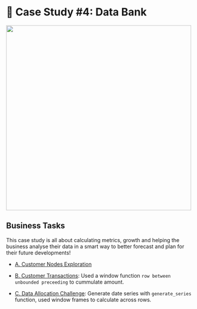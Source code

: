 # 🏦 Case Study #4: Data Bank
<img src="https://8weeksqlchallenge.com/images/case-study-designs/4.png" width="500" height="500">

## Business Tasks
This case study is all about calculating metrics, growth and helping the business analyse their data in a smart way to better forecast and plan for their future developments!

* [A. Customer Nodes Exploration](https://github.com/toludoyin/8-week-sql-challenge/blob/main/Case-Study-%234-Data-Bank/A-Customer-Nodes-Exploration.sql)

* [B. Customer Transactions](https://github.com/toludoyin/8-week-sql-challenge/blob/main/Case-Study-%234-Data-Bank/B-Customer-Transactions.sql): Used a window function ```row between unbounded preceeding``` to cummulate amount.

* [C. Data Allocation Challenge](https://github.com/toludoyin/8-week-sql-challenge/blob/main/Case-Study-%234-Data-Bank/C-Data-Allocation-Challenge.sql): Generate date series with ```generate_series``` function, used window frames to calculate across rows.